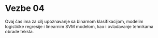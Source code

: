 # Vezbe 04 

Ovaj čas ima za cilj upoznavanje sa binarnom klasifikacijom, modelim logističke regresije i linearnim SVM modelom, kao i ovladavanje tehnikama obrade teksta. 
